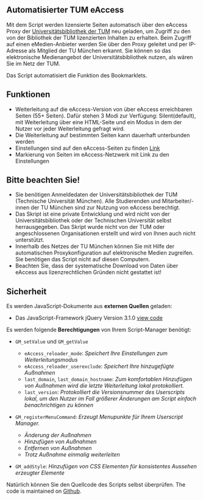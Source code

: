 ## Automatisierter TUM eAccess
Mit dem Script werden lizensierte Seiten automatisch über den eAccess Proxy der [Universitätsbibliothek der TUM](https://www.ub.tum.de/eaccess) neu geladen, um Zugriff zu den von der Bibliothek der TUM lizenzierten Inhalten zu erhalten. Beim Zugriff auf einen eMedien-Anbieter werden Sie über den Proxy geleitet und per IP-Adresse als Mitglied der TU München erkannt. Sie können so das elektronische Medienangebot der Universitätsbibliothek nutzen, als wären Sie im Netz der TUM.

Das Script automatisiert die Funktion des Bookmarklets.

## Funktionen
* Weiterleitung auf die eAccess-Version von über eAccess erreichbaren Seiten (55+ Seiten). Dafür stehen 3 Modi zur Verfügung: Silent(default), mit Weiterleitung über eine HTML-Seite und ein Modus in dem der Nutzer vor jeder Weiterleitung gefragt wird.
* Die Weiterleitung auf bestimmten Seiten kann dauerhaft unterbunden werden
* Einstellungen sind auf den eAccess-Seiten zu finden [Link](https://eaccess.ub.tum.de)
* Markierung von Seiten im eAccess-Netzwerk mit Link zu den Einstellungen

## Bitte beachten Sie!
* Sie benötigen Anmeldedaten der Universitätsbibliothek der TUM (Technische Universität München). Alle Studierenden und Mitarbeiter/-innen der TU München sind zur Nutzung von eAccess berechtigt.
* Das Skript ist eine private Entwicklung und wird nicht von der Universitätsbibliothek oder der Technischen Universität selbst herrausgegeben. Das Skript wurde nicht von der TUM oder angeschlossenen Organisationen erstellt und wird von Ihnen auch nicht unterstützt.
* Innerhalb des Netzes der TU München können Sie mit Hilfe der automatischen Proxykonfiguration auf elektronische Medien zugreifen. Sie benötigen das Script nicht auf diesen Computern.
* Beachten Sie, dass der systematische Download von Daten über eAccess aus lizenzrechtlichen Gründen nicht gestattet ist!

## Sicherheit
Es werden JavaScript-Dokumente aus **externen Quellen** geladen:
* Das JavaScript-Framework jQuery Version 3.1.0 [view code](https://code.jquery.com/jquery-3.1.0.min.js)

Es werden folgende **Berechtigungen** von Ihrem Script-Manager benötigt:
* `GM_setValue` und `GM_getValue`
  * `eAccess_reloader_mode`: *Speichert Ihre Einstellungen zum Weiterleitungsmodus*
  * `eAccess_reloader_userexclude`: *Speichert Ihre hinzugefügte Außnahmen*
  * `last_domain`, `last_domain_hostname`: *Zum komfortablen Hinzufügen von Außnahmen wird die letzte Weiterleitung lokal protokolliert.*
  * `last_version`: *Protokolliert die Versionsnummer des Userscripts lokal, um den Nutzer im Fall größerer Änderungen am Script einfach benachrichtigen zu können*

* `GM_registerMenuCommand`: *Erzeugt Menupunkte für Ihrem Userscript Manager.*
  * *Änderung der Außnahmen*
  * *Hinzufügen von Außnahmen*
  * *Entfernen von Außnahmen*
  * *Trotz Außnahme einmalig weiterleiten*

* `GM_addStyle`: *Hinzufügen von CSS Elementen für konsistentes Aussehen erzeugter Elemente*


Natürlich können Sie den Quellcode des Scripts selbst überprüfen. The code is maintained on [Github](https://github.com/zsewa/TUM-eAccess-Redirector).
